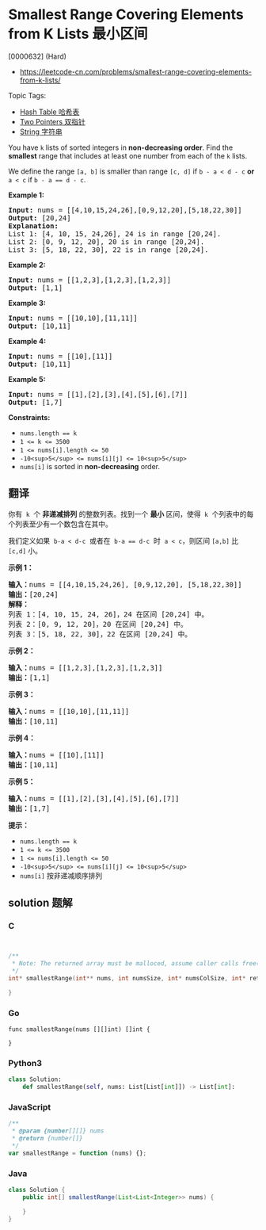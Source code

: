 # Smallest Range Covering Elements from K Lists 最小区间

[0000632] (Hard)

- https://leetcode-cn.com/problems/smallest-range-covering-elements-from-k-lists/

Topic Tags:

- [Hash Table 哈希表](https://leetcode-cn.com/tag/hash-table/)
- [Two Pointers 双指针](https://leetcode-cn.com/tag/two-pointers/)
- [String 字符串](https://leetcode-cn.com/tag/string/)

You have `k` lists of sorted integers in **non-decreasing order**. Find the **smallest** range that includes at least one number from each of the `k` lists.

We define the range `[a, b]` is smaller than range `[c, d]` if `b - a < d - c` **or** `a < c` if `b - a == d - c`.

**Example 1:**

<pre><strong>Input:</strong> nums = [[4,10,15,24,26],[0,9,12,20],[5,18,22,30]]
<strong>Output:</strong> [20,24]
<strong>Explanation: </strong>
List 1: [4, 10, 15, 24,26], 24 is in range [20,24].
List 2: [0, 9, 12, 20], 20 is in range [20,24].
List 3: [5, 18, 22, 30], 22 is in range [20,24].
</pre>

**Example 2:**

<pre><strong>Input:</strong> nums = [[1,2,3],[1,2,3],[1,2,3]]
<strong>Output:</strong> [1,1]
</pre>

**Example 3:**

<pre><strong>Input:</strong> nums = [[10,10],[11,11]]
<strong>Output:</strong> [10,11]
</pre>

**Example 4:**

<pre><strong>Input:</strong> nums = [[10],[11]]
<strong>Output:</strong> [10,11]
</pre>

**Example 5:**

<pre><strong>Input:</strong> nums = [[1],[2],[3],[4],[5],[6],[7]]
<strong>Output:</strong> [1,7]
</pre>

**Constraints:**

- `nums.length == k`
- `1 <= k <= 3500`
- `1 <= nums[i].length <= 50`
- `-10<sup>5</sup> <= nums[i][j] <= 10<sup>5</sup>`
- `nums[i]` is sorted in **non-decreasing** order.

## 翻译

你有  `k`  个 **非递减排列** 的整数列表。找到一个 **最小** 区间，使得  `k`  个列表中的每个列表至少有一个数包含在其中。

我们定义如果  `b-a < d-c`  或者在  `b-a == d-c`  时  `a < c`，则区间 `[a,b]` 比 `[c,d]` 小。

**示例 1：**

<pre><strong>输入：</strong>nums = [[4,10,15,24,26], [0,9,12,20], [5,18,22,30]]
<strong>输出：</strong>[20,24]
<strong>解释：</strong> 
列表 1：[4, 10, 15, 24, 26]，24 在区间 [20,24] 中。
列表 2：[0, 9, 12, 20]，20 在区间 [20,24] 中。
列表 3：[5, 18, 22, 30]，22 在区间 [20,24] 中。
</pre>

**示例 2：**

<pre><strong>输入：</strong>nums = [[1,2,3],[1,2,3],[1,2,3]]
<strong>输出：</strong>[1,1]
</pre>

**示例 3：**

<pre><strong>输入：</strong>nums = [[10,10],[11,11]]
<strong>输出：</strong>[10,11]
</pre>

**示例 4：**

<pre><strong>输入：</strong>nums = [[10],[11]]
<strong>输出：</strong>[10,11]
</pre>

**示例 5：**

<pre><strong>输入：</strong>nums = [[1],[2],[3],[4],[5],[6],[7]]
<strong>输出：</strong>[1,7]
</pre>

**提示：**

- `nums.length == k`
- `1 <= k <= 3500`
- `1 <= nums[i].length <= 50`
- `-10<sup>5</sup> <= nums[i][j] <= 10<sup>5</sup>`
- `nums[i]` 按非递减顺序排列

## solution 题解

### C

```c


/**
 * Note: The returned array must be malloced, assume caller calls free().
 */
int* smallestRange(int** nums, int numsSize, int* numsColSize, int* returnSize){

}
```

### Go

```golang
func smallestRange(nums [][]int) []int {

}
```

### Python3

```python
class Solution:
    def smallestRange(self, nums: List[List[int]]) -> List[int]:
```

### JavaScript

```javascript
/**
 * @param {number[][]} nums
 * @return {number[]}
 */
var smallestRange = function (nums) {};
```

### Java

```java
class Solution {
    public int[] smallestRange(List<List<Integer>> nums) {

    }
}
```
